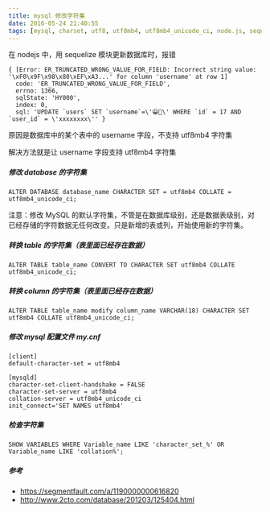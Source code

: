 ```yaml
---
title: mysql 修改字符集
date: 2016-05-24 21:40:55
tags: [mysql, charset, utf8, utf8mb4, utf8mb4_unicode_ci, node.js, sequelize]
---
```


在 nodejs 中，用 sequelize 模块更新数据库时，报错

```
{ [Error: ER_TRUNCATED_WRONG_VALUE_FOR_FIELD: Incorrect string value: '\xF0\x9F\x98\x80\xEF\xA3...' for column 'username' at row 1]
  code: 'ER_TRUNCATED_WRONG_VALUE_FOR_FIELD',
  errno: 1366,
  sqlState: 'HY000',
  index: 0,
  sql: 'UPDATE `users` SET `username`=\'😀\' WHERE `id` = 17 AND `user_id` = \'xxxxxxxx\'' }
```

原因是数据库中的某个表中的 username 字段，不支持 utf8mb4 字符集

<!--more-->

解决方法就是让 username 字段支持 utf8mb4 字符集


##### 修改 database 的字符集

`ALTER DATABASE database_name CHARACTER SET = utf8mb4 COLLATE = utf8mb4_unicode_ci;`

注意：修改 MySQL 的默认字符集，不管是在数据库级别，还是数据表级别，对已经存储的字符数据无任何改变。只是新增的表或列，开始使用新的字符集。 

##### 转换 table 的字符集（表里面已经存在数据）

`ALTER TABLE table_name CONVERT TO CHARACTER SET utf8mb4 COLLATE utf8mb4_unicode_ci;`

##### 转换 column 的字符集（表里面已经存在数据）

`ALTER TABLE table_name modify column_name VARCHAR(18) CHARACTER SET utf8mb4 COLLATE utf8mb4_unicode_ci;`


##### 修改 mysql 配置文件 my.cnf

```
[client]
default-character-set = utf8mb4

[mysqld]
character-set-client-handshake = FALSE
character-set-server = utf8mb4
collation-server = utf8mb4_unicode_ci
init_connect='SET NAMES utf8mb4'
```

##### 检查字符集

`SHOW VARIABLES WHERE Variable_name LIKE 'character_set_%' OR Variable_name LIKE 'collation%';`

##### 参考

* <https://segmentfault.com/a/1190000000616820>
* <http://www.2cto.com/database/201203/125404.html>